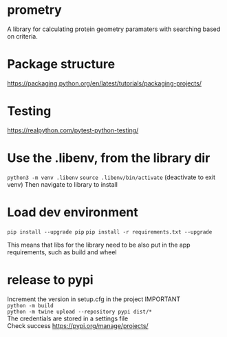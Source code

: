 # prometry
A library for calculating protein geometry paramaters with searching based on criteria.

# Package structure
https://packaging.python.org/en/latest/tutorials/packaging-projects/

# Testing
https://realpython.com/pytest-python-testing/

# Use the .libenv, from the library dir
```python3 -m venv .libenv```
```source .libenv/bin/activate``` (deactivate to exit venv)
Then navigate to library to install
# Load dev environment
```pip install --upgrade pip```
```pip install -r requirements.txt --upgrade```  

This means that libs for the library need to be also put in the app requirements, such as build and wheel

# release to pypi
Increment the version in setup.cfg in the project IMPORTANT  
```python -m build```  
```python -m twine upload --repository pypi dist/*```  
The credentials are stored in a settings file  
Check success https://pypi.org/manage/projects/  